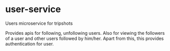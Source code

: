 # user-service
Users microservice for tripshots

Provides apis for following, unfollowing users. 
Also for viewing the followers of a user and other users followed by him/her.
Apart from this, this provides authentication for user.
